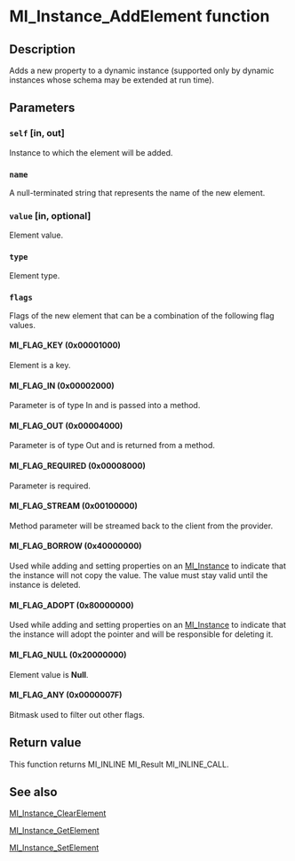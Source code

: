 # MI_Instance_AddElement function

## Description

Adds a new property to a dynamic instance (supported only by dynamic instances whose schema may be extended at run time).

## Parameters

### `self` [in, out]

Instance to which the element will be added.

### `name`

A null-terminated string that represents the name of the new element.

### `value` [in, optional]

Element value.

### `type`

Element type.

### `flags`

Flags of the new element that can be a combination of the following flag values.

#### MI_FLAG_KEY (0x00001000)

Element is a key.

#### MI_FLAG_IN (0x00002000)

Parameter is of type In and is passed into a method.

#### MI_FLAG_OUT (0x00004000)

Parameter is of type Out and is returned from a method.

#### MI_FLAG_REQUIRED (0x00008000)

Parameter is required.

#### MI_FLAG_STREAM (0x00100000)

Method parameter will be streamed back to the client from the provider.

#### MI_FLAG_BORROW (0x40000000)

Used while adding and setting properties on an [MI_Instance](https://learn.microsoft.com/windows/desktop/api/mi/ns-mi-mi_instance) to indicate that the instance will not copy the value. The value must stay valid until the instance is deleted.

#### MI_FLAG_ADOPT (0x80000000)

Used while adding and setting properties on an [MI_Instance](https://learn.microsoft.com/windows/desktop/api/mi/ns-mi-mi_instance) to indicate that the instance will adopt the pointer and will be responsible for deleting it.

#### MI_FLAG_NULL (0x20000000)

Element value is **Null**.

#### MI_FLAG_ANY (0x0000007F)

Bitmask used to filter out other flags.

## Return value

This function returns MI_INLINE MI_Result MI_INLINE_CALL.

## See also

[MI_Instance_ClearElement](https://learn.microsoft.com/previous-versions/windows/desktop/api/mi/nf-mi-mi_instance_clearelement)

[MI_Instance_GetElement](https://learn.microsoft.com/previous-versions/windows/desktop/api/mi/nf-mi-mi_instance_getelement)

[MI_Instance_SetElement](https://learn.microsoft.com/previous-versions/windows/desktop/api/mi/nf-mi-mi_instance_setelement)